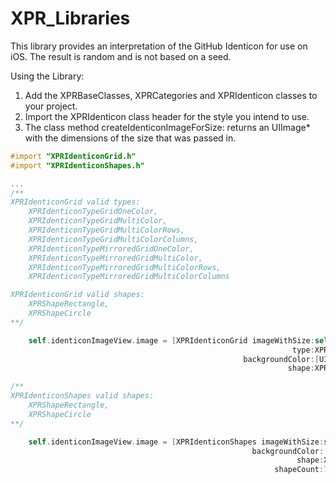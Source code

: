 XPR_Libraries
=============

This library provides an interpretation of the GitHub Identicon for use on iOS. The result is random and is not based on a seed.

Using the Library:

1. Add the XPRBaseClasses, XPRCategories and XPRIdenticon classes to your project.
2. Import the XPRIdenticon class header for the style you intend to use.
3. The class method createIdenticonImageForSize: returns an UIImage* with the dimensions of the size that was passed in.

```objective-c
#import "XPRIdenticonGrid.h"
#import "XPRIdenticonShapes.h"

...
/** 
XPRIdenticonGrid valid types:
	XPRIdenticonTypeGridOneColor,
	XPRIdenticonTypeGridMultiColor,
	XPRIdenticonTypeGridMultiColorRows,
	XPRIdenticonTypeGridMultiColorColumns,
	XPRIdenticonTypeMirroredGridOneColor,
	XPRIdenticonTypeMirroredGridMultiColor,
	XPRIdenticonTypeMirroredGridMultiColorRows,
	XPRIdenticonTypeMirroredGridMultiColorColumns

XPRIdenticonGrid valid shapes:
	XPRShapeRectangle,
	XPRShapeCircle
**/

	self.identiconImageView.image = [XPRIdenticonGrid imageWithSize:self.identiconImageView.frame.size
															   type:XPRIdenticonTypeMirroredGridOneColor
													backgroundColor:[UIColor whiteColor]
															  shape:XPRShapeSquare];

/** 
XPRIdenticonShapes valid shapes:
	XPRShapeRectangle,
	XPRShapeCircle
**/

	self.identiconImageView.image = [XPRIdenticonShapes imageWithSize:self.identiconImageView.frame.size
													  backgroundColor:[UIColor whiteColor]
																shape:XPRShapeCircle
														   shapeCount:7];

```
